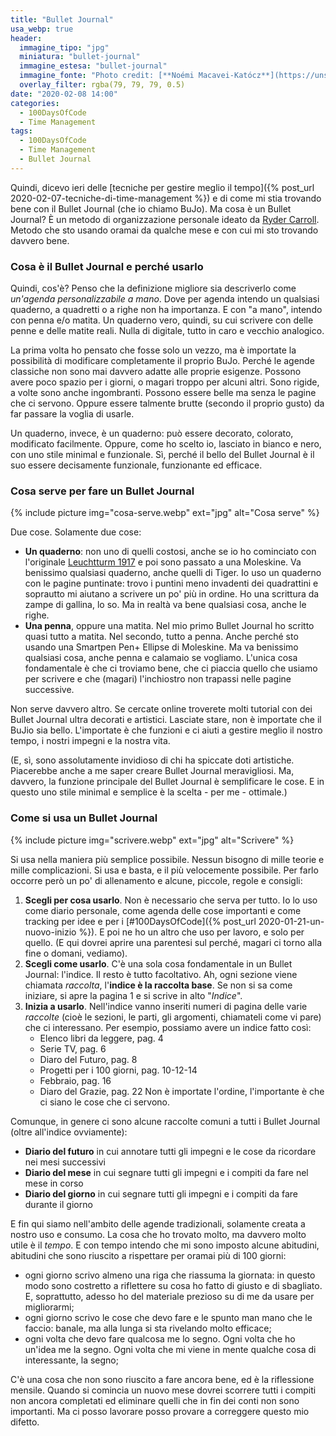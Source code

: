 ```yaml
---
title: "Bullet Journal"
usa_webp: true
header:
  immagine_tipo: "jpg"
  miniatura: "bullet-journal"
  immagine_estesa: "bullet-journal"
  immagine_fonte: "Photo credit: [**Noémi Macavei-Katócz**](https://unsplash.com/@noemiphotography)"
  overlay_filter: rgba(79, 79, 79, 0.5)
date: "2020-02-08 14:00"
categories:
  - 100DaysOfCode
  - Time Management
tags:
  - 100DaysOfCode
  - Time Management
  - Bullet Journal
---
```


Quindi, dicevo ieri delle [tecniche per gestire meglio il tempo]({% post_url 2020-02-07-tecniche-di-time-management %}) e di come mi stia trovando bene con il Bullet Journal (che io chiamo BuJo). Ma cosa è un Bullet Journal? È un metodo di organizzazione personale ideato da [Ryder Carroll](https://twitter.com/rydercarroll). Metodo che sto usando oramai da qualche mese e con cui mi sto trovando davvero bene.

### Cosa è il Bullet Journal e perché usarlo

Quindi, cos'è? Penso che la definizione migliore sia descriverlo come _un'agenda personalizzabile a mano_. Dove per agenda intendo un qualsiasi quaderno, a quadretti o a righe non ha importanza. E con "a mano", intendo con penna e/o matita. Un quaderno vero, quindi, su cui scrivere con delle penne e delle matite reali. Nulla di digitale, tutto in caro e vecchio analogico.

La prima volta ho pensato che fosse solo un vezzo, ma è importate la possibilità di modificare completamente il proprio BuJo. Perché le agende classiche non sono mai davvero adatte alle proprie esigenze. Possono avere poco spazio per i giorni, o magari troppo per alcuni altri. Sono rigide, a volte sono anche ingombranti. Possono essere belle ma senza le pagine che ci servono. Oppure essere talmente brutte (secondo il proprio gusto) da far passare la voglia di usarle.

Un quaderno, invece, è un quaderno: può essere decorato, colorato, modificato facilmente. Oppure, come ho scelto io, lasciato in bianco e nero, con uno stile minimal e funzionale. Sì, perché il bello del Bullet Journal è il suo essere decisamente funzionale, funzionante ed efficace.

### Cosa serve per fare un Bullet Journal

{% include picture img="cosa-serve.webp" ext="jpg" alt="Cosa serve" %}

Due cose. Solamente due cose:

* **Un quaderno**: non uno di quelli costosi, anche se io ho cominciato con l'originale [Leuchtturm 1917](https://www.leuchtturm1917.us/notebooks/) e poi sono passato a una Moleskine. Va benissimo qualsiasi quaderno, anche quelli di Tiger. Io uso un quaderno con le pagine puntinate: trovo i puntini meno invadenti dei quadrattini e soprautto mi aiutano a scrivere un po' più in ordine. Ho una scrittura da zampe di gallina, lo so. Ma in realtà va bene qualsiasi cosa, anche le righe.
* **Una penna**, oppure una matita. Nel mio primo Bullet Journal ho scritto quasi tutto a matita. Nel secondo, tutto a penna. Anche perché sto usando una Smartpen Pen+ Ellipse di Moleskine. Ma va benissimo qualsiasi cosa, anche penna e calamaio se vogliamo. L'unica cosa fondamentale è che ci troviamo bene, che ci piaccia quello che usiamo per scrivere e che (magari) l'inchiostro non trapassi nelle pagine successive.

Non serve davvero altro. Se cercate online troverete molti tutorial con dei Bullet Journal ultra decorati e artistici. Lasciate stare, non è importate che il BuJio sia bello. L'importate è che funzioni e ci aiuti a gestire meglio il nostro tempo, i nostri impegni e la nostra vita.

(E, sì, sono assolutamente invidioso di chi ha spiccate doti artistiche. Piacerebbe anche a me saper creare Bullet Journal meravigliosi. Ma, davvero, la funzione principale del Bullet Journal è semplificare le cose. E in questo uno stile minimal e semplice è la scelta - per me - ottimale.)

### Come si usa un Bullet Journal

{% include picture img="scrivere.webp" ext="jpg" alt="Scrivere" %}

Si usa nella maniera più semplice possibile. Nessun bisogno di mille teorie e mille complicazioni. Si usa e basta, e il più velocemente possibile. Per farlo occorre però un po' di allenamento e alcune, piccole, regole e consigli:

1. **Scegli per cosa usarlo**. Non è necessario che serva per tutto. Io lo uso come diario personale, come agenda delle cose importanti e come tracking per idee e per i [#100DaysOfCode]({% post_url 2020-01-21-un-nuovo-inizio %}). E poi ne ho un altro che uso per lavoro, e solo per quello. (E qui dovrei aprire una parentesi sul perché, magari ci torno alla fine o domani, vediamo).
2. **Scegli come usarlo**. C'è una sola cosa fondamentale in un Bullet Journal: l'indice. Il resto è tutto facoltativo. Ah, ogni sezione viene chiamata _raccolta_, l'**indice è la raccolta base**. Se non si sa come iniziare, si apre la pagina 1 e si scrive in alto "_Indice_".
3. **Inizia a usarlo**. Nell'indice vanno inseriti numeri di pagina delle varie _raccolte_ (cioè le sezioni, le parti, gli argomenti, chiamateli come vi pare) che ci interessano. Per esempio, possiamo avere un indice fatto così:
   - Elenco libri da leggere, pag. 4
   - Serie TV, pag. 6
   - Diaro del Futuro, pag. 8
   - Progetti per i 100 giorni, pag. 10-12-14
   - Febbraio, pag. 16
   - Diaro del Grazie, pag. 22
   Non è importate l'ordine, l'importante è che ci siano le cose che ci servono.

Comunque, in genere ci sono alcune raccolte comuni a tutti i Bullet Journal (oltre all'indice ovviamente):

* **Diario del futuro** in cui annotare tutti gli impegni e le cose da ricordare nei mesi successivi
* **Diario del mese** in cui segnare tutti gli impegni e i compiti da fare nel mese in corso
* **Diario del giorno** in cui segnare tutti gli impegni e i compiti da fare durante il giorno

E fin qui siamo nell'ambito delle agende tradizionali, solamente creata a nostro uso e consumo. La cosa che ho trovato molto, ma davvero molto utile è il _tempo_. E con tempo intendo che mi sono imposto alcune abitudini, abitudini che sono riuscito a rispettare per oramai più di 100 giorni:

- ogni giorno scrivo almeno una riga che riassuma la giornata: in questo modo sono costretto a riflettere su cosa ho fatto di giusto e di sbagliato. E, soprattutto, adesso ho del materiale prezioso su di me da usare per migliorarmi;
- ogni giorno scrivo le cose che devo fare e le spunto man mano che le faccio: banale, ma alla lunga si sta rivelando molto efficace;
- ogni volta che devo fare qualcosa me lo segno. Ogni volta che ho un'idea me la segno. Ogni volta che mi viene in mente qualche cosa di interessante, la segno;

C'è una cosa che non sono riuscito a fare ancora bene, ed è la riflessione mensile. Quando si comincia un nuovo mese dovrei scorrere tutti i compiti non ancora completati ed eliminare quelli che in fin dei conti non sono importanti. Ma ci posso lavorare posso provare a correggere questo mio difetto.
